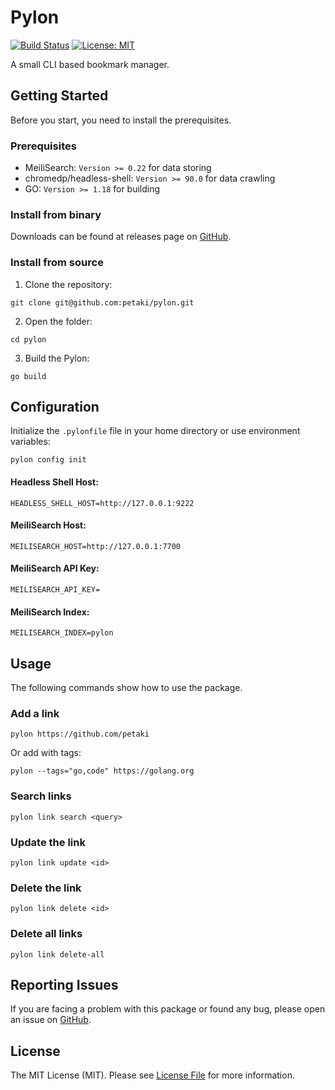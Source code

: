 # Pylon

[![Build Status](https://github.com/petaki/pylon/workflows/tests/badge.svg)](https://github.com/petaki/pylon/actions)
[![License: MIT](https://img.shields.io/badge/License-MIT-brightgreen.svg)](LICENSE.md)

A small CLI based bookmark manager.

## Getting Started

Before you start, you need to install the prerequisites.

### Prerequisites

- MeiliSearch: `Version >= 0.22` for data storing
- chromedp/headless-shell: `Version >= 90.0` for data crawling
- GO: `Version >= 1.18` for building

### Install from binary

Downloads can be found at releases page on [GitHub](https://github.com/petaki/pylon/releases).

### Install from source

1. Clone the repository:

```
git clone git@github.com:petaki/pylon.git
```

2. Open the folder:

```
cd pylon
```

3. Build the Pylon:

```
go build
```

## Configuration

Initialize the `.pylonfile` file in your home directory or use environment variables:

```
pylon config init
```

#### Headless Shell Host:

```
HEADLESS_SHELL_HOST=http://127.0.0.1:9222
```

#### MeiliSearch Host:

```
MEILISEARCH_HOST=http://127.0.0.1:7700
```

#### MeiliSearch API Key:

```
MEILISEARCH_API_KEY=
```

#### MeiliSearch Index:

```
MEILISEARCH_INDEX=pylon
```

## Usage

The following commands show how to use the package.

### Add a link

```
pylon https://github.com/petaki
```

Or add with tags:

```
pylon --tags="go,code" https://golang.org
```

### Search links

```
pylon link search <query>
```

### Update the link

```
pylon link update <id>
```

### Delete the link

```
pylon link delete <id>
```

### Delete all links

```
pylon link delete-all
```

## Reporting Issues

If you are facing a problem with this package or found any bug, please open an issue on [GitHub](https://github.com/petaki/pylon/issues).

## License

The MIT License (MIT). Please see [License File](LICENSE.md) for more information.
